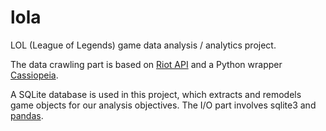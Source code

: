 # lola
LOL (League of Legends) game data analysis / analytics project.

The data crawling part is based on [Riot API](https://developer.riotgames.com/api/methods) and a Python wrapper [Cassiopeia](https://github.com/meraki-analytics/cassiopeia).

A SQLite database is used in this project, which extracts and remodels game objects for our analysis objectives. The I/O part involves sqlite3 and [pandas](http://pandas.pydata.org/).